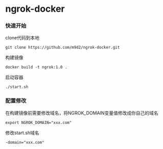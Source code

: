 # ngrok-docker

### 快速开始

clone代码到本地
```shell
git clone https://github.com/m9d2/ngrok-docker.git
```

构建镜像
```shell
docker build -t ngrok:1.0 .
```
启动容器
```shell
./start.sh
```

### 配置修改
在构建镜像前需要修改域名，将NGROK_DOMAIN变量值修改成你自己的域名

```shell
export NGROK_DOMAIN="xxx.com"
```

修改start.sh域名

```shell
-domain="xxx.com"
```
